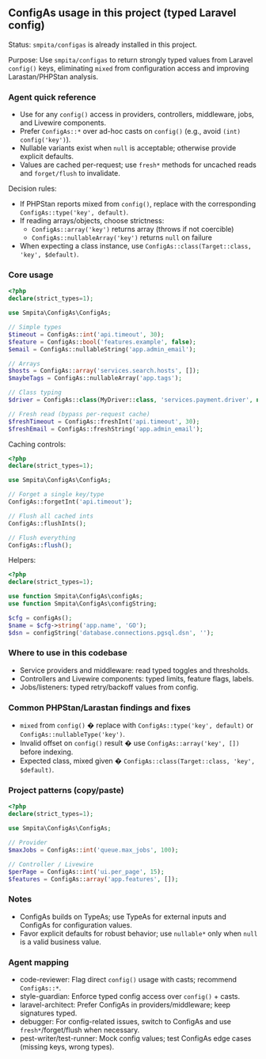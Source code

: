## ConfigAs usage in this project (typed Laravel config)

Status: `smpita/configas` is already installed in this project.

Purpose: Use `smpita/configas` to return strongly typed values from Laravel `config()` keys, eliminating `mixed` from configuration access and improving Larastan/PHPStan analysis.

### Agent quick reference

- Use for any `config()` access in providers, controllers, middleware, jobs, and Livewire components.
- Prefer `ConfigAs::*` over ad-hoc casts on `config()` (e.g., avoid `(int) config('key')`).
- Nullable variants exist when `null` is acceptable; otherwise provide explicit defaults.
- Values are cached per-request; use `fresh*` methods for uncached reads and `forget/flush` to invalidate.

Decision rules:
- If PHPStan reports mixed from `config()`, replace with the corresponding `ConfigAs::type('key', default)`.
- If reading arrays/objects, choose strictness:
  - `ConfigAs::array('key')` returns array (throws if not coercible)
  - `ConfigAs::nullableArray('key')` returns `null` on failure
- When expecting a class instance, use `ConfigAs::class(Target::class, 'key', $default)`.

### Core usage

```php
<?php
declare(strict_types=1);

use Smpita\ConfigAs\ConfigAs;

// Simple types
$timeout = ConfigAs::int('api.timeout', 30);
$feature = ConfigAs::bool('features.example', false);
$email = ConfigAs::nullableString('app.admin_email');

// Arrays
$hosts = ConfigAs::array('services.search.hosts', []);
$maybeTags = ConfigAs::nullableArray('app.tags');

// Class typing
$driver = ConfigAs::class(MyDriver::class, 'services.payment.driver', new DefaultDriver());

// Fresh read (bypass per-request cache)
$freshTimeout = ConfigAs::freshInt('api.timeout', 30);
$freshEmail = ConfigAs::freshString('app.admin_email');
```

Caching controls:

```php
<?php
declare(strict_types=1);

use Smpita\ConfigAs\ConfigAs;

// Forget a single key/type
ConfigAs::forgetInt('api.timeout');

// Flush all cached ints
ConfigAs::flushInts();

// Flush everything
ConfigAs::flush();
```

Helpers:

```php
<?php
declare(strict_types=1);

use function Smpita\ConfigAs\configAs;
use function Smpita\ConfigAs\configString;

$cfg = configAs();
$name = $cfg->string('app.name', 'GO');
$dsn = configString('database.connections.pgsql.dsn', '');
```

### Where to use in this codebase

- Service providers and middleware: read typed toggles and thresholds.
- Controllers and Livewire components: typed limits, feature flags, labels.
- Jobs/listeners: typed retry/backoff values from config.

### Common PHPStan/Larastan findings and fixes

- `mixed` from `config()` � replace with `ConfigAs::type('key', default)` or `ConfigAs::nullableType('key')`.
- Invalid offset on `config()` result � use `ConfigAs::array('key', [])` before indexing.
- Expected class, mixed given � `ConfigAs::class(Target::class, 'key', $default)`.

### Project patterns (copy/paste)

```php
<?php
declare(strict_types=1);

use Smpita\ConfigAs\ConfigAs;

// Provider
$maxJobs = ConfigAs::int('queue.max_jobs', 100);

// Controller / Livewire
$perPage = ConfigAs::int('ui.per_page', 15);
$features = ConfigAs::array('app.features', []);
```

### Notes

- ConfigAs builds on TypeAs; use TypeAs for external inputs and ConfigAs for configuration values.
- Favor explicit defaults for robust behavior; use `nullable*` only when `null` is a valid business value.

### Agent mapping

- code-reviewer: Flag direct `config()` usage with casts; recommend `ConfigAs::*`.
- style-guardian: Enforce typed config access over `config()` + casts.
- laravel-architect: Prefer ConfigAs in providers/middleware; keep signatures typed.
- debugger: For config-related issues, switch to ConfigAs and use `fresh*`/forget/flush when necessary.
- pest-writer/test-runner: Mock config values; test ConfigAs edge cases (missing keys, wrong types).